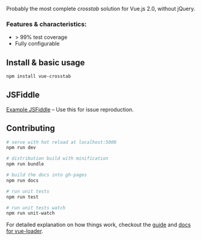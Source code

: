Probably the most complete *crosstab* solution for Vue.js 2.0, without jQuery.

### Features & characteristics:
* \> 99% test coverage
* Fully configurable

## Install & basic usage

```bash
npm install vue-crosstab
```

## JSFiddle

[Example JSFiddle](https://jsfiddle.net/amalieiev/171kzqL6/) – Use this for issue reproduction.

## Contributing

``` bash
# serve with hot reload at localhost:5000
npm run dev

# distribution build with minification
npm run bundle

# build the docs into gh-pages
npm run docs

# run unit tests
npm run test

# run unit tests watch
npm run unit-watch

```

For detailed explanation on how things work, checkout the [guide](http://vuejs-templates.github.io/webpack/) and [docs for vue-loader](http://vuejs.github.io/vue-loader).
